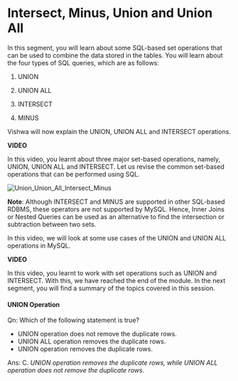 ﻿# Intersect, Minus, Union and Union All

In this segment, you will learn about some SQL-based set operations that can be used to combine the data stored in the tables. You will learn about the four types of SQL queries, which are as follows:

1. UNION

2. UNION ALL

3. INTERSECT

4. MINUS

Vishwa will now explain the UNION, UNION ALL and INTERSECT operations.    

**VIDEO**    

In this video, you learnt about three major set-based operations, namely, UNION, UNION ALL and INTERSECT. Let us revise the common set-based operations that can be performed using SQL.

![Union_Union_All_Intersect_Minus](https://i.ibb.co/NFYyvqr/Union-Union-All-Intersect-Minus.png)

**Note**: Although INTERSECT and MINUS are supported in other SQL-based RDBMS, these operators are not supported by MySQL. Hence, Inner Joins or Nested Queries can be used as an alternative to find the intersection or subtraction between two sets.

In this video, we will look at some use cases of the UNION and UNION ALL operations in MySQL.

**VIDEO**    

In this video, you learnt to work with set operations such as UNION and INTERSECT. With this, we have reached the end of the module. In the next segment, you will find a summary of the topics covered in this session.

#### UNION Operation

Qn: Which of the following statement is true?    

- UNION operation does not remove the duplicate rows.
- UNION ALL operation removes the duplicate rows.
- UNION operation removes the duplicate rows.

Ans: C. _UNION operation removes the duplicate rows, while UNION ALL operation does not remove the duplicate rows._    
